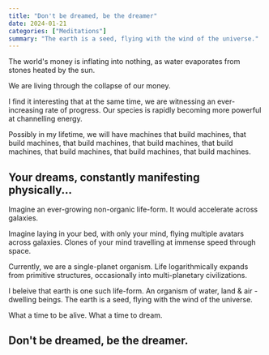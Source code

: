 ```yaml
---
title: "Don't be dreamed, be the dreamer"
date: 2024-01-21
categories: ["Meditations"]
summary: "The earth is a seed, flying with the wind of the universe."
---
```

The world's money is inflating into nothing, as water evaporates from stones heated by the sun.

We are living through the collapse of our money.

I find it interesting that at the same time, we are witnessing an ever-increasing rate of progress. Our species is rapidly becoming more powerful at channelling energy.

Possibly in my lifetime, we will have machines that build machines, that build machines, that build machines, that build machines, that build machines, that build machines, that build machines, that build machines.

## Your dreams, constantly manifesting physically...

Imagine an ever-growing non-organic life-form. It would accelerate across galaxies.

Imagine laying in your bed, with only your mind, flying multiple avatars across galaxies. Clones of your mind travelling at immense speed through space.

Currently, we are a single-planet organism. Life logarithmically expands from primitive structures, occasionally into multi-planetary civilizations.

I beleive that earth is one such life-form. An organism of water, land & air -dwelling beings. The earth is a seed, flying with the wind of the universe.

What a time to be alive. What a time to dream.

## Don't be dreamed, be the dreamer.